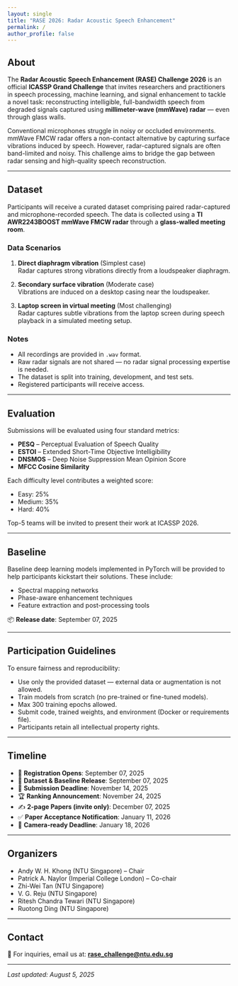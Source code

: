 ```yaml
---
layout: single
title: "RASE 2026: Radar Acoustic Speech Enhancement"
permalink: /
author_profile: false
---
```


## About

The **Radar Acoustic Speech Enhancement (RASE) Challenge 2026** is an official **ICASSP Grand Challenge** that invites researchers and practitioners in speech processing, machine learning, and signal enhancement to tackle a novel task: reconstructing intelligible, full-bandwidth speech from degraded signals captured using **millimeter-wave (mmWave) radar** — even through glass walls.

Conventional microphones struggle in noisy or occluded environments. mmWave FMCW radar offers a non-contact alternative by capturing surface vibrations induced by speech. However, radar-captured signals are often band-limited and noisy. This challenge aims to bridge the gap between radar sensing and high-quality speech reconstruction.

---

## Dataset

Participants will receive a curated dataset comprising paired radar-captured and microphone-recorded speech. The data is collected using a **TI AWR2243BOOST mmWave FMCW radar** through a **glass-walled meeting room**.

### Data Scenarios

1. **Direct diaphragm vibration** (Simplest case)  
   Radar captures strong vibrations directly from a loudspeaker diaphragm.

2. **Secondary surface vibration** (Moderate case)  
   Vibrations are induced on a desktop casing near the loudspeaker.

3. **Laptop screen in virtual meeting** (Most challenging)  
   Radar captures subtle vibrations from the laptop screen during speech playback in a simulated meeting setup.

### Notes
- All recordings are provided in `.wav` format.
- Raw radar signals are not shared — no radar signal processing expertise is needed.
- The dataset is split into training, development, and test sets.
- Registered participants will receive access.

---

## Evaluation

Submissions will be evaluated using four standard metrics:

- **PESQ** – Perceptual Evaluation of Speech Quality  
- **ESTOI** – Extended Short-Time Objective Intelligibility  
- **DNSMOS** – Deep Noise Suppression Mean Opinion Score  
- **MFCC Cosine Similarity**  

Each difficulty level contributes a weighted score:
- Easy: 25%
- Medium: 35%
- Hard: 40%

Top-5 teams will be invited to present their work at ICASSP 2026.

---

## Baseline

Baseline deep learning models implemented in PyTorch will be provided to help participants kickstart their solutions. These include:

- Spectral mapping networks  
- Phase-aware enhancement techniques  
- Feature extraction and post-processing tools

📦 **Release date**: September 07, 2025

---

## Participation Guidelines

To ensure fairness and reproducibility:

- Use only the provided dataset — external data or augmentation is not allowed.
- Train models from scratch (no pre-trained or fine-tuned models).
- Max 300 training epochs allowed.
- Submit code, trained weights, and environment (Docker or requirements file).
- Participants retain all intellectual property rights.

---

## Timeline

- 📅 **Registration Opens**: September 07, 2025  
- 📂 **Dataset & Baseline Release**: September 07, 2025  
- 🧪 **Submission Deadline**: November 14, 2025  
- 🏆 **Ranking Announcement**: November 24, 2025  
- ✍️ **2-page Papers (invite only)**: December 07, 2025  
- ✅ **Paper Acceptance Notification**: January 11, 2026  
- 📌 **Camera-ready Deadline**: January 18, 2026

---

## Organizers

- Andy W. H. Khong (NTU Singapore) – Chair  
- Patrick A. Naylor (Imperial College London) – Co-chair  
- Zhi-Wei Tan (NTU Singapore)  
- V. G. Reju (NTU Singapore)  
- Ritesh Chandra Tewari (NTU Singapore)  
- Ruotong Ding (NTU Singapore)

---

## Contact

📧 For inquiries, email us at: **rase_challenge@ntu.edu.sg**

---

_Last updated: August 5, 2025_
